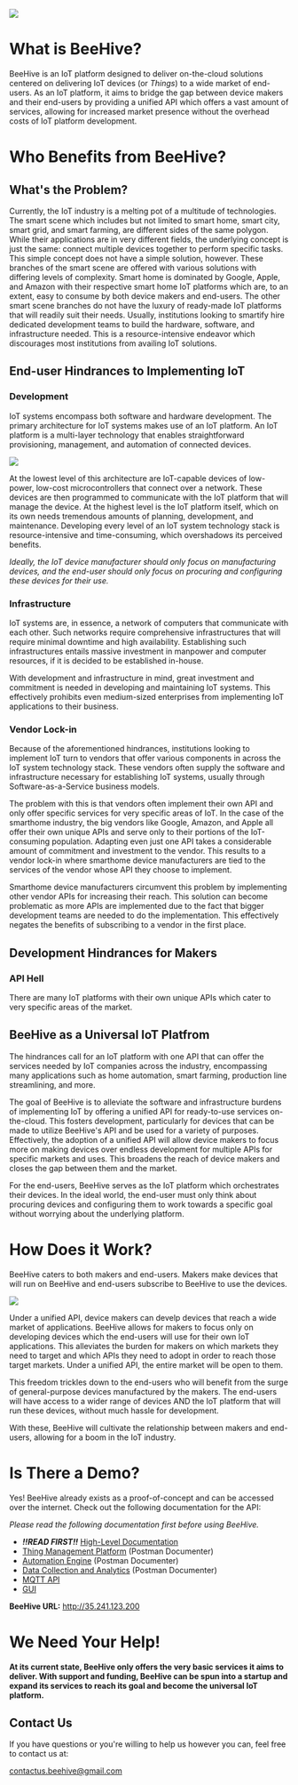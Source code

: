 ![](/images/bee_hive_logo.png)
# What is BeeHive?
BeeHive is an IoT platform designed to deliver on-the-cloud solutions centered on delivering IoT devices (or *Things*) to a wide market of end-users. As an IoT platform, it aims to bridge the gap between device makers and their end-users by providing a unified API which offers a vast amount of services, allowing for increased market presence without the overhead costs of IoT platform development.

# Who Benefits from BeeHive?
## What's the Problem?
Currently, the IoT industry is a melting pot of a multitude of technologies. The smart scene which includes but not limited to smart home, smart city, smart grid, and smart farming, are different sides of the same polygon. While their applications are in very different fields, the underlying concept is just the same: connect multiple devices together to perform specific tasks. This simple concept does not have a simple solution, however. These branches of the smart scene are offered with various solutions with differing levels of complexity. Smart home is dominated by Google, Apple, and Amazon with their respective smart home IoT platforms which are, to an extent, easy to consume by both device makers and end-users. The other smart scene branches do not have the luxury of ready-made IoT platforms that will readily suit their needs. Usually, institutions looking to smartify hire dedicated development teams to build the hardware, software, and infrastructure needed. This is a resource-intensive endeavor which discourages most institutions from availing IoT solutions.
## End-user Hindrances to Implementing IoT
### Development
IoT systems encompass both software and hardware development. The primary architecture for IoT systems makes use of an IoT platform. An IoT platform is a multi-layer technology that enables straightforward provisioning, management, and automation of connected devices. 

![](/images/IoT-platform.png)

At the lowest level of this architecture are IoT-capable devices of low-power, low-cost microcontrollers that connect over a network. These devices are then programmed to communicate with the IoT platform that will manage the device. At the highest level is the IoT platform itself, which on its own needs tremendous amounts of planning, development, and maintenance. Developing every level of an IoT system technology stack is resource-intensive and time-consuming, which overshadows its perceived benefits.

*Ideally, the IoT device manufacturer should only focus on manufacturing devices, and the end-user should only focus on procuring and configuring these devices for their use.*

### Infrastructure

IoT systems are, in essence, a network of computers that communicate with each other. Such networks require comprehensive infrastructures that will require minimal downtime and high availability. Establishing such infrastructures entails massive investment in manpower and computer resources, if it is decided to be established in-house.

With development and infrastructure in mind, great investment and commitment is needed in developing and maintaining IoT systems. This effectively prohibits even medium-sized enterprises from implementing IoT applications to their business.

### Vendor Lock-in

Because of the aforementioned hindrances, institutions looking to implement IoT turn to vendors that offer various components in across the IoT system technology stack. These vendors often supply the software and infrastructure necessary for establishing IoT systems, usually through Software-as-a-Service business models.

The problem with this is that vendors often implement their own API and only offer specific services for very specific areas of IoT. In the case of the smarthome industry, the big vendors like Google, Amazon, and Apple all offer their own unique APIs and serve only to their portions of the IoT-consuming population. Adapting even just one API takes a considerable amount of commitment and investment to the vendor. This results to a vendor lock-in where smarthome device manufacturers are tied to the services of the vendor whose API they choose to implement.

Smarthome device manufacturers circumvent this problem by implementing other vendor APIs for increasing their reach. This solution can become problematic as more APIs are implemented due to the fact that bigger development teams are needed to do the implementation. This effectively negates the benefits of subscribing to a vendor in the first place.

## Development Hindrances for Makers

### API Hell

There are many IoT platforms with their own unique APIs which cater to very specific areas of the market. 

## BeeHive as a Universal IoT Platfrom

The hindrances call for an IoT platform with one API that can offer the services needed by IoT companies across the industry, encompassing many applications such as home automation, smart farming, production line streamlining, and more. 

The goal of BeeHive is to alleviate the software and infrastructure burdens of implementing IoT by offering a unified API for ready-to-use services on-the-cloud. This fosters development, particularly for devices that can be made to utilize BeeHive's API and be used for a variety of purposes. Effectively, the adoption of a unified API will allow device makers to focus more on making devices over endless development for multiple APIs for specific markets and uses. This broadens the reach of device makers and closes the gap between them and the market.

For the end-users, BeeHive serves as the IoT platform which orchestrates their devices. In the ideal world, the end-user must only think about procuring devices and configuring them to work towards a specific goal without worrying about the underlying platform. 

# How Does it Work?

BeeHive caters to both makers and end-users. Makers make devices that will run on BeeHive and end-users subscribe to BeeHive to use the devices.

![](/images/BeeHive_Maker_User_Relationship_Diagram.png)

Under a unified API, device makers can develp devices that reach a wide market of applications. BeeHive allows for makers to focus only on developing devices which the end-users will use for their own IoT applications. This alleviates the burden for makers on which markets they need to target and which APIs they need to adopt in order to reach those target markets. Under a unified API, the entire market will be open to them.

This freedom trickles down to the end-users who will benefit from the surge of general-purpose devices manufactured by the makers. The end-users will have access to a wider range of devices AND the IoT platform that will run these devices, without much hassle for development.

With these, BeeHive will cultivate the relationship between makers and end-users, allowing for a boom in the IoT industry.

# Is There a Demo?

Yes! BeeHive already exists as a proof-of-concept and can be accessed over the internet. Check out the following documentation for the API:

*Please read the following documentation first before using BeeHive.*

- ***!!READ FIRST!!*** [High-Level Documentation]()
- [Thing Management Platform](https://documenter.getpostman.com/view/11218501/SztEY6Ao) (Postman Documenter)
- [Automation Engine](https://documenter.getpostman.com/view/11218501/SztEY6hi) (Postman Documenter)
- [Data Collection and Analytics](https://documenter.getpostman.com/view/11218501/SztEY6hj) (Postman Documenter)
- [MQTT API]()
- [GUI]()

**BeeHive URL:** http://35.241.123.200

# We Need Your Help!

**At its current state, BeeHive only offers the very basic services it aims to deliver. With support and funding, BeeHive can be spun into a startup and expand its services to reach its goal and become the universal IoT platform.**

## Contact Us

If you have questions or you're willing to help us however you can, feel free to contact us at:

contactus.beehive@gmail.com

